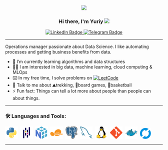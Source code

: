 <!-- ### Hi there, I'm Yuriy 👋 -->
<div id="header" align="center">
  <img src="https://media.giphy.com/media/dMLmQfCO7lCA2gX3tw/giphy.gif" width="150"/>
</div>
<div id="header" align="center">
<h3>
  Hi there, I'm Yuriy
  <img src="https://media.giphy.com/media/hvRJCLFzcasrR4ia7z/giphy.gif" width="30px"/>
</h3>
</div>

<div id="badges" align="center">
  <a href="https://www.linkedin.com/in/yugorshkov/">
    <img src="https://img.shields.io/badge/LinkedIn-%230077B5.svg?style=Flat-square&logo=linkedin&logoColor=white" alt="LinkedIn Badge"/>
  </a>
  <a href="https://t.me/yugorshkov">
    <img src="https://img.shields.io/badge/Telegram-2CA5E0?style=Flat-square&logo=telegram&logoColor=white" alt="Telegram Badge"/>
  </a>
</div>

---
Operations manager passionate about Data Science. I like automating processes and getting business benefits from data.

- 🌱 I’m currently learning algorithms and data structures
- :man_technologist: I am interested in big data, machine learning, cloud computing & MLOps
- :keyboard: In my free time, I solve problems on [![LeetCode](https://img.shields.io/badge/LeetCode-000000?style=Flat&logo=LeetCode&logoColor=#d16c06)](https://leetcode.com/LaggerKrd/)
- 💬 Talk to me about :mountain:trekking, :game_die:board games, :basketball:basketball
- ⚡ Fun fact: Things can tell a lot more about people than people can about things.
---
### :hammer_and_wrench: Languages and Tools:
<div>
  <img src="https://github.com/devicons/devicon/blob/master/icons/python/python-original.svg" title="Python" alt="Python" width="40" height="40"/>&nbsp;
  <img src="https://github.com/devicons/devicon/blob/master/icons/pandas/pandas-original.svg" title="Pandas" alt="Pandas" width="40" height="40"/>&nbsp;  
  <img src="https://github.com/devicons/devicon/blob/master/icons/numpy/numpy-original.svg" title="NumPy" alt="NumPy" width="40" height="40"/>&nbsp;      
  <img src="https://raw.githubusercontent.com/yugorshkov/yugorshkov/main/scikitlearn.svg" title="scikit-learn" alt="scikit-learn" width="40" height="40" class="filter-green"/>&nbsp;
  <img src="https://github.com/devicons/devicon/blob/master/icons/postgresql/postgresql-original.svg" title="PostgreSQL" alt="PostgreSQL" width="40" height="40"/>&nbsp;
  <img src="https://github.com/devicons/devicon/blob/master/icons/mysql/mysql-original.svg" title="MySQL" alt="MySQL" width="40" height="40"/>&nbsp;
  <img src="https://github.com/devicons/devicon/blob/master/icons/linux/linux-original.svg" title="Linux" alt="Linux" width="40" height="40"/>&nbsp
  <img src="https://github.com/devicons/devicon/blob/master/icons/git/git-original.svg" title="Git" alt="Git" width="40" height="40"/>&nbsp
  <img src="https://github.com/devicons/devicon/blob/master/icons/docker/docker-original.svg" title="Docker" alt="Docker" width="40" height="40"/>&nbsp
  <img src="https://raw.githubusercontent.com/yugorshkov/yugorshkov/main/mlflow.svg" title="MLflow" alt="MLflow" width="35" height="35"/>&nbsp
</div>

---

<!--
**yugorshkov/yugorshkov** is a ✨ _special_ ✨ repository because its `README.md` (this file) appears on your GitHub profile.

Here are some ideas to get you started:

- 🔭 I’m currently working on ...
- 🌱 I’m currently learning ...
- 👯 I’m looking to collaborate on ...
- 🤔 I’m looking for help with ...
- 💬 Ask me about ...
- 📫 How to reach me: ...
- 😄 Pronouns: ...
- ⚡ Fun fact: ...
-->
